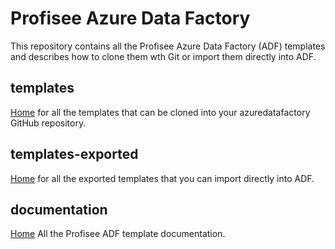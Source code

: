 # **<span class="underline">Profisee Azure Data Factory</span>**

This repository contains all the Profisee Azure Data Factory (ADF) templates and describes how to clone them wth Git or import them directly into ADF.

## templates

[Home](https://github.com/profiseedev/azuredatafactory/tree/master/templates) for all the templates that can be cloned into your azuredatafactory GitHub repository.

## templates-exported

[Home](https://github.com/profiseedev/azuredatafactory/tree/master/templates-exported) for all the exported templates that you can import directly into ADF.

## documentation

[Home](https://github.com/profiseedev/azuredatafactory/tree/master/documentation) All the Profisee ADF template documentation.
